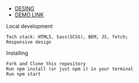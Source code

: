 * [DESING](https://www.figma.com/file/Qf1vfQSHFOXoAvHRQlypHT/Untitled-(Copy)?node-id=1-2&t=rVfayuH5sjlgG66G-0)
* [DEMO LINK](https://olhayevstifieieva.github.io/layout_miami/)

Local development

    Tech stack: HTML5, Sass(SCSS), BEM, JS, fetch;
    Responsive design

Installing

    Fork and Clone this repository
    Run npm install (or just npm i) in your terminal
    Run npm start

